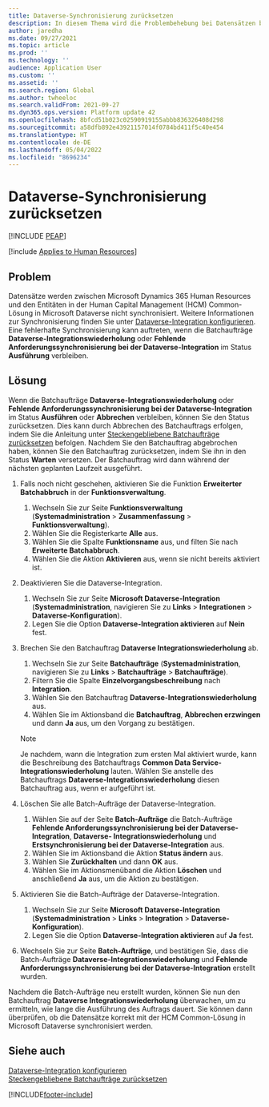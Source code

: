 ```yaml
---
title: Dataverse-Synchronisierung zurücksetzen
description: In diesem Thema wird die Problembehebung bei Datensätzen beschrieben, die zwischen Microsoft Dynamics 365 Human Resources und der Human Capital Management (HCM) Common-Lösung in Microsoft Dataverse nicht synchronisiert werden können.
author: jaredha
ms.date: 09/27/2021
ms.topic: article
ms.prod: ''
ms.technology: ''
audience: Application User
ms.custom: ''
ms.assetid: ''
ms.search.region: Global
ms.author: twheeloc
ms.search.validFrom: 2021-09-27
ms.dyn365.ops.version: Platform update 42
ms.openlocfilehash: 8bfcd51b023c02590919155abbb836326408d298
ms.sourcegitcommit: a58dfb892e43921157014f0784bd411f5c40e454
ms.translationtype: HT
ms.contentlocale: de-DE
ms.lasthandoff: 05/04/2022
ms.locfileid: "8696234"
---
```

# <a name="reset-dataverse-synchronization"></a>Dataverse-Synchronisierung zurücksetzen


[!INCLUDE [PEAP](../includes/peap-2.md)]

[!include [Applies to Human Resources](../includes/applies-to-hr.md)]

## <a name="issue"></a>Problem

Datensätze werden zwischen Microsoft Dynamics 365 Human Resources und den Entitäten in der Human Capital Management (HCM) Common-Lösung in Microsoft Dataverse nicht synchronisiert. Weitere Informationen zur Synchronisierung finden Sie unter [Dataverse-Integration konfigurieren](hr-admin-integration-common-data-service.md). Eine fehlerhafte Synchronisierung kann auftreten, wenn die Batchaufträge **Dataverse-Integrationswiederholung** oder **Fehlende Anforderungssynchronisierung bei der Dataverse-Integration** im Status **Ausführung** verbleiben.

## <a name="resolution"></a>Lösung

Wenn die Batchaufträge **Dataverse-Integrationswiederholung** oder **Fehlende Anforderungssynchronisierung bei der Dataverse-Integration** im Status **Ausführen** oder **Abbrechen** verbleiben, können Sie den Status zurücksetzen. Dies kann durch Abbrechen des Batchauftrags erfolgen, indem Sie die Anleitung unter [Steckengebliebene Batchaufträge zurücksetzen](hr-admin-troubleshooting-batch-execution.md) befolgen. Nachdem Sie den Batchauftrag abgebrochen haben, können Sie den Batchauftrag zurücksetzen, indem Sie ihn in den Status **Warten** versetzen. Der Batchauftrag wird dann während der nächsten geplanten Laufzeit ausgeführt.

1. Falls noch nicht geschehen, aktivieren Sie die Funktion **Erweiterter Batchabbruch** in der **Funktionsverwaltung**.
   1. Wechseln Sie zur Seite **Funktionsverwaltung** (**Systemadministration** > **Zusammenfassung** > **Funktionsverwaltung**).
   2. Wählen Sie die Registerkarte **Alle** aus.
   3. Wählen Sie die Spalte **Funktionsname** aus, und filten Sie nach **Erweiterte Batchabbruch**.
   4. Wählen Sie die Aktion **Aktivieren** aus, wenn sie nicht bereits aktiviert ist.

2. Deaktivieren Sie die Dataverse-Integration.
   1. Wechseln Sie zur Seite **Microsoft Dataverse-Integration** (**Systemadministration**, navigieren Sie zu **Links** > **Integrationen** > **Dataverse-Konfiguration**).
   2. Legen Sie die Option **Dataverse-Integration aktivieren** auf **Nein** fest.

3. Brechen Sie den Batchauftrag **Dataverse Integrationswiederholung** ab.
   1. Wechseln Sie zur Seite **Batchaufträge** (**Systemadministration**, navigieren Sie zu **Links** > **Batchaufträge** > **Batchaufträge**).
   2. Filtern Sie die Spalte **Einzelvorgangsbeschreibung** nach **Integration**.
   3. Wählen Sie den Batchauftrag **Dataverse-Integrationswiederholung** aus.
   4. Wählen Sie im Aktionsband die **Batchauftrag**, **Abbrechen erzwingen** und dann **Ja** aus, um den Vorgang zu bestätigen.

   > [!NOTE]
   > Je nachdem, wann die Integration zum ersten Mal aktiviert wurde, kann die Beschreibung des Batchauftrags **Common Data Service-Integrationswiederholung** lauten. Wählen Sie anstelle des Batchauftrags **Dataverse-Integrationswiederholung** diesen Batchauftrag aus, wenn er aufgeführt ist.

4. Löschen Sie alle Batch-Aufträge der Dataverse-Integration.
   1. Wählen Sie auf der Seite **Batch-Aufträge** die Batch-Aufträge **Fehlende Anforderungssynchronisierung bei der Dataverse-Integration**, **Dataverse- Integrationswiederholung** und **Erstsynchronisierung bei der Dataverse-Integration** aus.
   2. Wählen Sie im Aktionsband die Aktion **Status ändern** aus. 
   3. Wählen Sie **Zurückhalten** und dann **OK** aus.
   4. Wählen Sie im Aktionsmenüband die Aktion **Löschen** und anschließend **Ja** aus, um die Aktion zu bestätigen.

5. Aktivieren Sie die Batch-Aufträge der Dataverse-Integration.
   1. Wechseln Sie zur Seite **Microsoft Dataverse-Integration** (**Systemadministration** > **Links** > **Integration** > **Dataverse-Konfiguration**).
   2. Legen Sie die Option **Dataverse-Integration aktivieren** auf **Ja** fest.

6. Wechseln Sie zur Seite **Batch-Aufträge**, und bestätigen Sie, dass die Batch-Aufträge **Dataverse-Integrationswiederholung** und **Fehlende Anforderungssynchronisierung bei der Dataverse-Integration** erstellt wurden.

Nachdem die Batch-Aufträge neu erstellt wurden, können Sie nun den Batchauftrag **Dataverse Integrationswiederholung** überwachen, um zu ermitteln, wie lange die Ausführung des Auftrags dauert. Sie können dann überprüfen, ob die Datensätze korrekt mit der HCM Common-Lösung in Microsoft Dataverse synchronisiert werden.

## <a name="see-also"></a>Siehe auch

[Dataverse-Integration konfigurieren](hr-admin-integration-common-data-service.md)<br>
[Steckengebliebene Batchaufträge zurücksetzen](hr-admin-troubleshooting-batch-execution.md)


[!INCLUDE[footer-include](../includes/footer-banner.md)]
